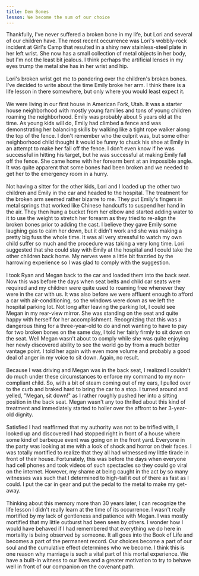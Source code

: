 ```yaml
---
title: Dem Bones
lesson: We become the sum of our choice
---
```


Thankfully, I've never suffered a broken bone in my life, but Lori and
several of our children have. The most recent occurrence was Lori's
wobbly-rock incident at Girl's Camp that resulted in a shiny new
stainless-steel plate in her left wrist. She now has a small collection
of metal objects in her body, but I'm not the least bit jealous. I think
perhaps the artificial lenses in my eyes trump the metal she has in her
wrist and hip.\
\
Lori's broken wrist got me to pondering over the children's broken
bones. I've decided to write about the time Emily broke her arm. I think
there is a life lesson in there somewhere, but only where you would
least expect it.\
\
We were living in our first house in American Fork, Utah. It was a
starter house neighborhood with mostly young families and tons of young
children roaming the neighborhood. Emily was probably about 5 years old
at the time. As young kids will do, Emily had climbed a fence and was
demonstrating her balancing skills by walking like a tight rope walker
along the top of the fence. I don't remember who the culprit was, but
some other neighborhood child thought it would be funny to chuck his
shoe at Emily in an attempt to make her fall off the fence. I don't even
know if he was successful in hitting his target, but he was successful
at making Emily fall off the fence. She came home with her forearm bent
at an impossible angle. It was quite apparent that some bones had been
broken and we needed to get her to the emergency room in a hurry.\
\
Not having a sitter for the other kids, Lori and I loaded up the other
two children and Emily in the car and headed to the hospital. The
treatment for the broken arm seemed rather bizarre to me. They put
Emily's fingers in metal springs that worked like Chinese handcuffs to
suspend her hand in the air. They then hung a bucket from her elbow and
started adding water to it to use the weight to stretch her forearm as
they tried to re-align the broken bones prior to adding the cast. I
believe they gave Emily some laughing gas to calm her down, but it
didn't work and she was making a pretty big fuss the whole time. It was
all very stressful to watch my own child suffer so much and the
procedure was taking a very long time. Lori suggested that she could
stay with Emily at the hospital and I could take the other children back
home. My nerves were a little bit frazzled by the harrowing experience
so I was glad to comply with the suggestion.\
\
I took Ryan and Megan back to the car and loaded them into the back
seat. Now this was before the days when seat belts and child car seats
were required and my children were quite used to roaming free whenever
they were in the car with us. It was also before we were affluent enough
to afford a car with air-conditioning, so the windows were down as we
left the hospital parking lot. Not long after leaving the parking lot, I
could see Megan in my rear-view mirror. She was standing on the seat and
quite happy with herself for her accomplishment. Recognizing that this
was a dangerous thing for a three-year-old to do and not wanting to have
to pay for two broken bones on the same day, I told her fairly firmly to
sit down on the seat. Well Megan wasn't about to comply while she was
quite enjoying her newly discovered ability to see the world go by from
a much better vantage point. I told her again with even more volume and
probably a good deal of anger in my voice to sit down. Again, no
result.\
\
Because I was driving and Megan was in the back seat, I realized I
couldn't do much under these circumstances to enforce my command to my
non-compliant child. So, with a bit of steam coming out of my ears, I
pulled over to the curb and braked hard to bring the car to a stop. I
turned around and yelled, "Megan, sit down!" as I rather roughly pushed
her into a sitting position in the back seat. Megan wasn't any too
thrilled about this kind of treatment and immediately started to holler
over the affront to her 3-year-old dignity.\
\
Satisfied I had reaffirmed that my authority was not to be trifled with,
I looked up and discovered I had stopped right in front of a house where
some kind of barbeque event was going on in the front yard. Everyone in
the party was looking at me with a look of shock and horror on their
faces. I was totally mortified to realize that they all had witnessed my
little tirade in front of their house. Fortunately, this was before the
days when everyone had cell phones and took videos of such spectacles so
they could go viral on the internet. However, my shame at being caught
in the act by so many witnesses was such that I determined to high-tail
it out of there as fast as I could. I put the car in gear and put the
pedal to the metal to make my get-away.\
\
Thinking about this memory more than 30 years later, I can recognize the
life lesson I didn't really learn at the time of its occurrence. I
wasn't really mortified by my lack of gentleness and patience with
Megan. I was mostly mortified that my little outburst had been seen by
others. I wonder how I would have behaved if I had remembered that
everything we do here in mortality is being observed by someone. It all
goes into the Book of Life and becomes a part of the permanent record.
Our choices become a part of our soul and the cumulative effect
determines who we become. I think this is one reason why marriage is
such a vital part of this mortal experience. We have a built-in witness
to our lives and a greater motivation to try to behave well in front of
our companion on the covenant path.

